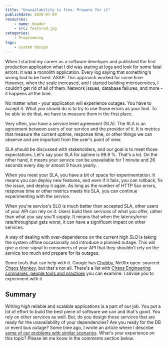 ```yaml
---
title: "Unavailability is fine. Prepare for it"
publishdate: 2020-07-09
resources:
    - name: header
    - src: featured.jpg
categories:
    - Programming
tags:
    - system design
---
```


When I started my career as a software developer and published the first production application what I did was staring at logs and look for some fatal errors. It was a monolith application. Every log saying that something's wrong had to be fixed. ASAP. This approach worked for some time. However, when the scale increased, and I started building microservices, I couldn't get rid of all of them. Network issues, database failures, and more - it happens all the time.

No matter what - your application will experience outages. You have to accept it. What you should do is to try to use those errors as your tool. To be able to do that, we have to measure them in the first place.


Very often, you have a service level agreement (SLA).  The SLA is an agreement between users of our service and the provider of it. It is metrics that measure the current uptime, response time, or other things we can observe and are important from the user's point of view.

SLA should be discussed with stakeholders, and our goal is to meet those expectations. Let's say your SLA for uptime is 99.9 %. That's a lot. On the other hand, it means your service can be unavailable for 1 minute and 26 seconds every day or almost 9 hours yearly.

When you meet your SLA, you have a bit of space for experimentation. It means you can deploy new features, and even if it fails, you can rollback, fix the issue, and deploy it again. As long as the number of HTTP 5xx errors, response time or other metrics meets his SLA, you can continue experimenting with the service.

When you're service's SLO is much better than accepted SLA, other users of your API can rely on it. Users build their services of what you offer, rather than what you say you'll supply. It means that when the latency/error rate/throughput gets worst, it can have a significant impact on other services.

A way of dealing with over-dependence on the current high SLO is taking the system offline occasionally and introduce a planned outage. This will give a clear signal to consumers of your API that they shouldn't rely on the service too much and prepare for its outages.

Some tools that can help with it. Google has [Chubby](https://static.googleusercontent.com/media/research.google.com/en//archive/chubby-osdi06.pdf), Netflix open-sourced [Chaos Monkey](https://github.com/Netflix/chaosmonkey), but that's not all. There's a list with [Chaos Engineering companies, people tools and practices](https://coggle.it/diagram/WiKceGDAwgABrmyv/t/chaos-engineeringcompanies%2C-people%2C-tools-practices/0a2d4968c94723e48e1256e67df51d0f4217027143924b23517832f53c536e62) you can examine. I advise you to experiment with it

## Summary

Writing high reliable and scalable applications is a part of our job. You put a lot of effort to build the best piece of software we can and that's good. You rely on other services as well. But, do you design those services that are ready for the unavailability of your dependencies? Are you ready for the DB or event bus outage? Some time ago, I wrote an article where I describe [some of our problems with similar scenarios](https://developer20.com/learning-on-mistakes/). What's your experience on this topic? Please let me know in the comments section below.
